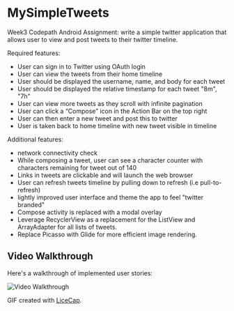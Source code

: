 # MySimpleTweets

Week3 Codepath Android Assignment:  write a simple twitter application that allows user to view and
post tweets to their twitter timeline.

Required features:

*  User can sign in to Twitter using OAuth login 
*  User can view the tweets from their home timeline
*  User should be displayed the username, name, and body for each tweet 
*  User should be displayed the relative timestamp for each tweet "8m", "7h" 
*  User can view more tweets as they scroll with infinite pagination 
*  User can click a “Compose” icon in the Action Bar on the top right 
*  User can then enter a new tweet and post this to twitter 
*  User is taken back to home timeline with new tweet visible in timeline 

Additional features:

*  network connectivity check
*  While composing a tweet, user can see a character counter with characters remaining for tweet out of 140 
*  Links in tweets are clickable and will launch the web browser 
*  User can refresh tweets timeline by pulling down to refresh (i.e pull-to-refresh) 
*  lightly improved user interface and theme the app to feel "twitter branded" 
*  Compose activity is replaced with a modal overlay 
*  Leverage RecyclerView as a replacement for the ListView and ArrayAdapter for all lists of tweets. 
*  Replace Picasso with Glide for more efficient image rendering. 

## Video Walkthrough

Here's a walkthrough of implemented user stories:


<img src='http://i.imgur.com/A5aGIL1.gif?1' title='Video Walkthrough' width='' alt='Video Walkthrough' />

GIF created with [LiceCap](http://www.cockos.com/licecap/).
